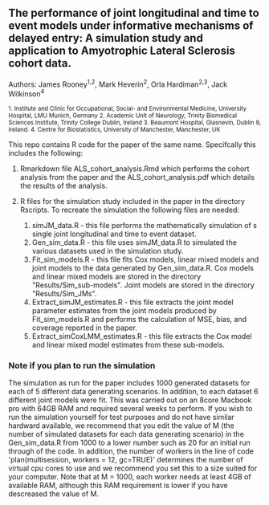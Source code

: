 ## The performance of joint longitudinal and time to event models under informative mechanisms of delayed entry: A simulation study and application to Amyotrophic Lateral Sclerosis cohort data.

Authors: James Rooney<sup>1,2</sup>, Mark Heverin<sup>2</sup>, Orla Hardiman<sup>2,3</sup>, Jack Wilkinson<sup>4</sup>

<sup>
1. Institute and Clinic for Occupational, Social- and Environmental Medicine, University Hospital, LMU Munich, Germany
2. Academic Unit of Neurology, Trinity Biomedical Sciences Institute, Trinity College Dublin, Ireland
3. Beaumont Hospital, Glasnevin, Dublin 9, Ireland.
4. Centre for Biostatistics, University of Manchester, Manchester, UK
</sup>

This repo contains R code for the paper of the same name. Specifcally this includes the following:

1. Rmarkdown file ALS_cohort_analysis.Rmd which performs the cohort analysis from the paper and the ALS_cohort_analysis.pdf which details the results of the analysis.

2. R files for the simulation study included in the paper in the directory Rscripts. To recreate the simulation the following files are needed:
    1. simJM_data.R - this file performs the mathematically simulation of s single joint longitudinal and time to event dataset.
    2. Gen_sim_data.R - this file uses simJM_data.R to simulated the various datasets used in the simulation study.
    3. Fit_sim_models.R - this file fits Cox models, linear mixed models and joint models to the data generated by Gen_sim_data.R. Cox models and linear mixed models are stored in the directory "Results/Sim_sub-models". Joint models are stored in the directory "Results/Sim_JMs".
    4. Extract_simJM_estimates.R - this file extracts the joint model parameter estimates from the joint models produced by Fit_sim_models.R and performs the calculation of MSE, bias, and coverage reported in the paper.
    5. Extract_simCoxLMM_estimates.R - this file extracts the Cox model and linear mixed model estimates from these sub-models.


### Note if you plan to run the simulation

The simulation as run for the paper includes 1000 generated datasets for each of 5 different data generating scenarios. In addition, to each dataset 6 different joint models were fit. This was carried out on an 8core Macbook pro with 64GB RAM and required several weeks to perform. If you wish to run the simulation yourself for test purposes and do not have similar hardward available, we recommend that you edit the value of M (the number of simulated datasets for each data generating scenario) in the Gen_sim_data.R from 1000 to a lower number such as 20 for an initial run through of the code. In addition, the number of workers in the line of code 'plan(multisession, workers = 12, gc=TRUE)' determines the number of virtual cpu cores to use and we recommend you set this to a size suited for your computer. Note that at M = 1000, each worker needs at least 4GB of available RAM, although this RAM requirement is lower if you have descreased the value of M.


